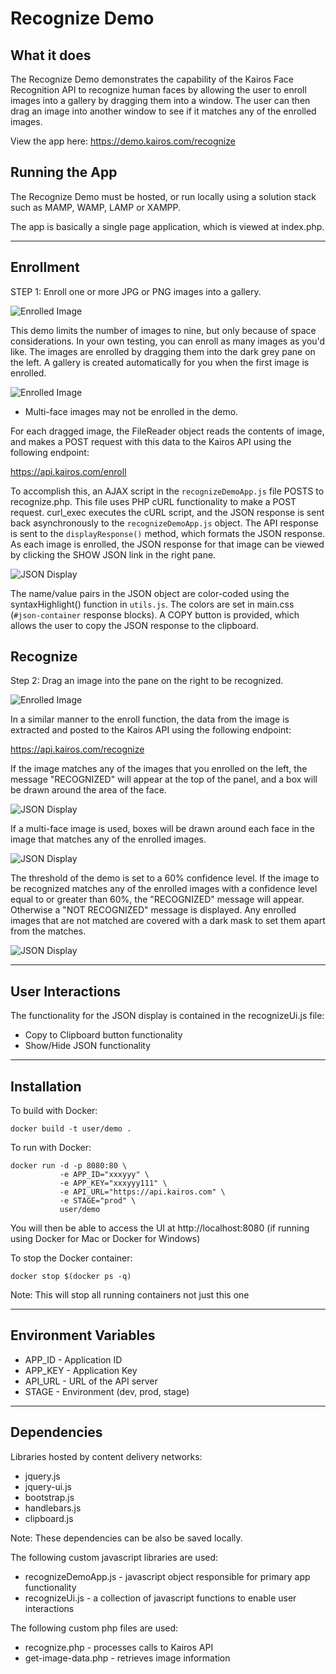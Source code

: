 # Recognize Demo
## What it does
The Recognize Demo demonstrates the capability of the Kairos Face Recognition API to recognize human faces by allowing the user to enroll images into a gallery by dragging them into a window.  The user can then drag an image into another window to see if it matches any of the enrolled images.

View the app here: https://demo.kairos.com/recognize

## Running the App
The Recognize Demo must be hosted, or run locally using a solution stack such as MAMP, WAMP, LAMP or XAMPP.

The app is basically a single page application, which is viewed at index.php.

---

## Enrollment

STEP 1: Enroll one or more JPG or PNG images into a gallery.  

![Enrolled Image](/demo/recognize/docs/recognize_step1.png?raw=true)

This demo limits the number of images to nine, but only because of space considerations.  In your own testing, you can enroll as many images as you'd like.  The images are enrolled by dragging them into the dark grey pane on the left.  A gallery is created automatically for you when the first image is enrolled.

![Enrolled Image](/demo/recognize/docs/enrolled_image.png?raw=true)

* Multi-face images may not be enrolled in the demo.

For each dragged image, the FileReader object reads the contents of image, and makes a POST request with this data to the Kairos API using the following endpoint:

https://api.kairos.com/enroll 

To accomplish this, an AJAX script in the `recognizeDemoApp.js` file POSTS to recognize.php.  This file uses PHP cURL functionality to make a POST request.  curl_exec executes the cURL script, and the JSON response is sent back asynchronously to the `recognizeDemoApp.js` object.  The API response is sent to the `displayResponse()` method, which formats the JSON response.  As each image is enrolled, the JSON response for that image can be viewed by clicking the SHOW JSON link in the right pane.

![JSON Display](/demo/recognize/docs/json_display.png?raw=true)

The name/value pairs in the JSON object are color-coded using the syntaxHighlight() function in `utils.js`.  The colors are set in main.css (`#json-container` response blocks).  A COPY button is provided, which allows the user to copy the JSON response to the clipboard.

## Recognize

Step 2: Drag an image into the pane on the right to be recognized.

![Enrolled Image](/demo/recognize/docs/recognize_step2.png?raw=true)

In a similar manner to the enroll function, the data from the image is extracted and posted to the Kairos API using the following endpoint:

https://api.kairos.com/recognize 

If the image matches any of the images that you enrolled on the left, the message "RECOGNIZED" will appear at the top of the panel, and a box will be drawn around the area of the face.

![JSON Display](/demo/recognize/docs/recognized_image.png?raw=true)

If a multi-face image is used, boxes will be drawn around each face in the image that matches any of the enrolled images.

![JSON Display](/demo/recognize/docs/recognized_multiface.png?raw=true)

The threshold of the demo is set to a 60% confidence level.  If the image to be recognized matches any of the enrolled images with a confidence level equal to or greater than 60%, the "RECOGNIZED" message will appear.  Otherwise a "NOT RECOGNIZED" message is displayed.  Any enrolled images that are not matched are covered with a dark mask to set them apart from the matches.

![JSON Display](/demo/recognize/docs/masking.png?raw=true)

---
## User Interactions

The functionality for the JSON display is contained in the recognizeUi.js file:

* Copy to Clipboard button functionality
* Show/Hide JSON functionality

---
## Installation

To build with Docker:

```
docker build -t user/demo .
```

To run with Docker:

```
docker run -d -p 8080:80 \
           -e APP_ID="xxxyyy" \
           -e APP_KEY="xxxyyy111" \
           -e API_URL="https://api.kairos.com" \
           -e STAGE="prod" \
           user/demo
```

You will then be able to access the UI at http://localhost:8080 (if running using Docker for Mac or Docker for Windows)

To stop the Docker container:

```
docker stop $(docker ps -q)
```

Note: This will stop all running containers not just this one

---
## Environment Variables

* APP_ID - Application ID
* APP_KEY - Application Key
* API_URL - URL of the API server 
* STAGE - Environment (dev, prod, stage)

---

## Dependencies
Libraries hosted by content delivery networks:
* jquery.js
* jquery-ui.js
* bootstrap.js
* handlebars.js
* clipboard.js

Note: These dependencies can be also be saved locally.

The following custom javascript libraries are used:
* recognizeDemoApp.js - javascript object responsible for primary app functionality
* recognizeUi.js - a collection of javascript functions to enable user interactions

The following custom php files are used:
* recognize.php - processes calls to Kairos API
* get-image-data.php - retrieves image information




